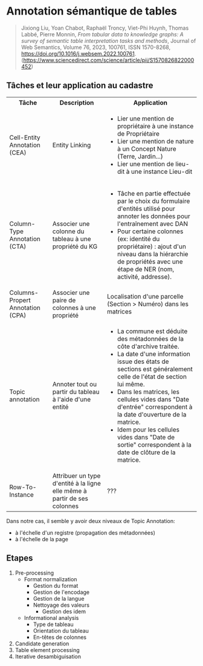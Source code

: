 # Annotation sémantique de tables

>Jixiong Liu, Yoan Chabot, Raphaël Troncy, Viet-Phi Huynh, Thomas Labbé, Pierre Monnin, *From tabular data to knowledge graphs: A survey of semantic table interpretation tasks and methods*,
Journal of Web Semantics,
Volume 76,
2023,
100761,
ISSN 1570-8268,
https://doi.org/10.1016/j.websem.2022.100761.
(https://www.sciencedirect.com/science/article/pii/S1570826822000452)

## Tâches et leur application au cadastre

<table>
    <tr>
        <th>Tâche</th>
        <th>Description</th>
        <th>Application</th>
    </tr>
    <tr>
        <td>Cell-Entity Annotation (CEA)</td>
        <td>Entity Linking</td>
        <td><ul><li>Lier une mention de propriétaire à une instance de Propriétaire</li>
        <li>Lier une mention de nature à un Concept Nature (Terre, Jardin...)</li>
        <li>Lier une mention de lieu-dit à une instance Lieu-dit</li>
        </ul>
        </td>
    </tr>
    <tr>
        <td>Column-Type Annotation (CTA)</td>
        <td>Associer une colonne du tableau à une propriété du KG</td>
        <td><ul>
            <li>Tâche en partie effectuée par le choix du formulaire d'entités utilisé pour annoter les données pour l'entraînement avec DAN</li>
            <li>Pour certaine colonnes (ex: identité du propriétaire) : ajout d'un niveau dans la hiérarchie de propriétés avec une étape de NER (nom, activité, addresse).</li>
        </ul></td>
    </tr>
    <tr>
        <td>Columns-Propert Annotation (CPA)</td>
        <td>Associer une paire de colonnes à une propriété</td>
        <td>Localisation d'une parcelle (Section > Numéro) dans les matrices</td>
    </tr>
    <tr>
        <td>Topic annotation</td>
        <td>Annoter tout ou partir du tableau à l'aide d'une entité</td>
        <td><ul>
            <li>La commune est déduite des métadonnées de la côte d'archive traitée.</li>
            <li>La date d'une information issue des états de sections est généralement celle de l'état de section lui même.</li>
            <li>Dans les matrices, les cellules vides dans "Date d'entrée" correspondent à la date d'ouverture de la matrice.</li>
            <li>Idem pour les cellules vides dans "Date de sortie" correspondent à la date de clôture de la matrice.</li>
        </ul></td>
    </tr>
    <tr>
        <td>Row-To-Instance</td>
        <td>Attribuer un type d'entité à la ligne elle même à partir de ses colonnes</td>
        <td>???</td>
    </tr>
</table>

Dans notre cas, il semble y avoir deux niveaux de Topic Annotation:
- à l'échelle d'un registre (propagation des métadonnées)
- à l'échelle de la page

## Etapes

1. Pre-processing
    - Format normalization
        - Gestion du format
        - Gestion de l'encodage
        - Gestion de la langue
        - Nettoyage des valeurs
            - Gestion des idem
    - Informational analysis
        - Type de tableau
        - Orientation du tableau
        - En-têtes de colonnes
2. Candidate generation
3. Table element processing
4. Iterative desambiguisation